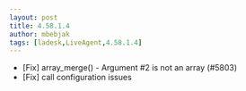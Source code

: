 ```yaml
---
layout: post
title: 4.58.1.4
author: mbebjak
tags: [ladesk,LiveAgent,4.58.1.4]
---
```


- [Fix] array_merge() - Argument #2 is not an array (#5803)
- [Fix] call configuration issues
